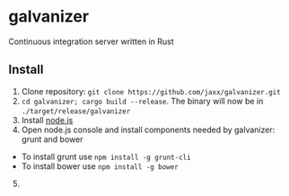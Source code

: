 # galvanizer
Continuous integration server written in Rust

## Install
1. Clone repository: ```git clone https://github.com/jaxx/galvanizer.git```
2. ```cd galvanizer; cargo build --release```. The binary will now be in ```./target/release/galvanizer```
3. Install [node.js](https://nodejs.org/)
4. Open node.js console and install components needed by galvanizer: grunt and bower
  * To install grunt use ```npm install -g grunt-cli```
  * To install bower use ```npm install -g bower```
5. 
